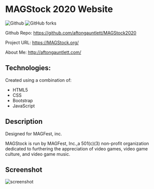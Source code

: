 # MAGStock 2020 Website

![Github](https://img.shields.io/github/followers/aftongauntlett?style=for-the-badge&logo=appveyor")
![GitHub forks](https://img.shields.io/github/forks/aftongauntlett/magstock2020?style=for-the-badge)


Github Repo: https://github.com/aftongauntlett/MAGStock2020

Project URL: https://MAGStock.org/

About Me: http://aftongauntlett.com/


## Technologies: 
Created using a combination of:

* HTML5
* CSS
* Bootstrap
* JavaScript


## Description
Designed for MAGFest, inc.

MAGStock is run by MAGFest, Inc.,a 501(c)(3) non-profit organization dedicated to furthering the appreciation of video games, video game culture, and video game music.

## Screenshot

![screenshot](https://i.imgur.com/yubN43K.jpg)



